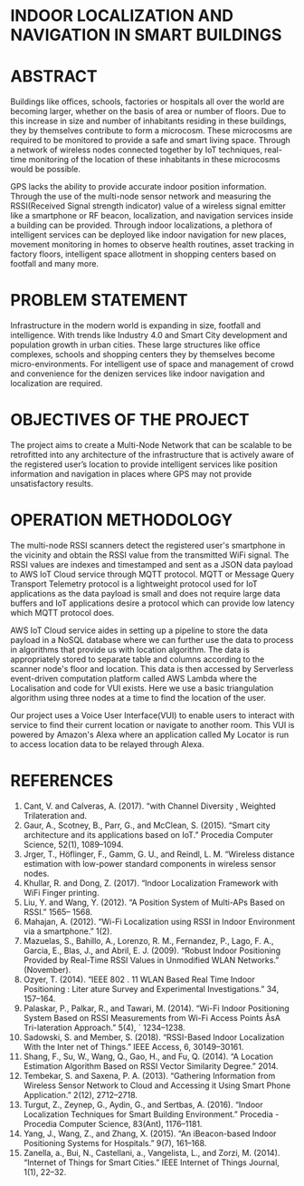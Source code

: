 # INDOOR LOCALIZATION AND NAVIGATION IN SMART BUILDINGS

# ABSTRACT 

Buildings like offices, schools, factories or hospitals all over the world are becoming larger, whether on the basis of area or number of floors. Due to this increase in size and number of inhabitants residing in these buildings, they by themselves contribute to form a microcosm. These microcosms are required to be monitored to provide a safe and smart living space. Through a network of wireless nodes connected together by IoT techniques, real-time monitoring of the location of these inhabitants in these microcosms would be possible. 

GPS lacks the ability to provide accurate indoor position information. Through the use of the multi-node sensor network and measuring the RSSI(Received Signal strength indicator) value of a wireless signal emitter like a smartphone or RF beacon, localization, and navigation services inside a building can be provided. Through indoor localizations, a plethora of intelligent services can be deployed like indoor navigation for new places, movement monitoring in homes to observe health routines, asset tracking in factory floors, intelligent space allotment in shopping centers based on footfall and many more.


# PROBLEM STATEMENT

Infrastructure in the modern world is expanding in size, footfall and intelligence. With trends like Industry 4.0 and Smart City development and population growth in urban cities. These large structures like office complexes, schools and shopping centers they by themselves become micro-environments. For intelligent use of space and management of crowd and convenience for the denizen services like indoor navigation and localization are required.


# OBJECTIVES OF THE PROJECT

The project aims to create a Multi-Node Network that can be scalable to be retrofitted into any architecture of the infrastructure that is actively aware of the registered user’s location to provide intelligent services like position information and navigation in places where GPS may not provide unsatisfactory results. 

# OPERATION METHODOLOGY

The multi-node RSSI scanners detect the registered user's smartphone in the vicinity and obtain the RSSI value from the transmitted WiFi signal. The RSSI values are indexes and timestamped and sent as a JSON data payload to AWS IoT Cloud service through MQTT protocol. 
MQTT or Message Query Transport Telemetry protocol is a lightweight protocol used for IoT applications as the data payload is small and does not require large data buffers and IoT applications desire a protocol which can provide low latency which MQTT protocol does. 

AWS IoT Cloud service aides in setting up a pipeline to store the data payload in a NoSQL database where we can further use the data to process in algorithms that provide us with location algorithm. The data is appropriately stored to separate table and columns according to the scanner node's floor and location. 
This data is then accessed by Serverless event-driven computation platform called AWS Lambda where the Localisation and code for VUI exists. Here we use a basic triangulation algorithm using three nodes at a time to find the location of the user. 

Our project uses a Voice User Interface(VUI) to enable users to interact with service to find their current location or navigate to another room. This VUI is powered by Amazon's Alexa where an application called My Locator is run to access location data to be relayed through Alexa.



# REFERENCES 

1. Cant, V. and Calveras, A. (2017). “with Channel Diversity , Weighted Trilateration and. 
2. Gaur, A., Scotney, B., Parr, G., and McClean, S. (2015). “Smart city architecture and its applications based on IoT.” Procedia Computer Science, 52(1), 1089–1094. 
3. Jrger, T., Höflinger, F., Gamm, G. U., and Reindl, L. M. “Wireless distance estimation with low-power standard components in wireless sensor nodes. 
4. Khullar, R. and Dong, Z. (2017). “Indoor Localization Framework with WiFi Finger printing. 
5. Liu, Y. and Wang, Y. (2012). “A Position System of Multi-APs Based on RSSI.” 1565– 1568. 
6. Mahajan, A. (2012). “Wi-Fi Localization using RSSI in Indoor Environment via a smartphone.” 1(2). 
7. Mazuelas, S., Bahillo, A., Lorenzo, R. M., Fernandez, P., Lago, F. A., Garcia, E., Blas, J., and Abril, E. J. (2009). “Robust Indoor Positioning Provided by Real-Time RSSI Values in Unmodified WLAN Networks.” (November). 
8. Ozyer, T. (2014). “IEEE 802 . 11 WLAN Based Real Time Indoor Positioning : Liter ature Survey and Experimental Investigations.” 34, 157–164. 
9. Palaskar, P., Palkar, R., and Tawari, M. (2014). “Wi-Fi Indoor Positioning System Based on RSSI Measurements from Wi-Fi Access Points ÃsA Tri-lateration Approach.” 5(4), ´ 1234–1238. 
10. Sadowski, S. and Member, S. (2018). “RSSI-Based Indoor Localization With the Inter net of Things.” IEEE Access, 6, 30149–30161. 
11. Shang, F., Su, W., Wang, Q., Gao, H., and Fu, Q. (2014). “A Location Estimation Algorithm Based on RSSI Vector Similarity Degree.” 2014. 
12. Tembekar, S. and Saxena, P. A. (2013). “Gathering Information from Wireless Sensor Network to Cloud and Accessing it Using Smart Phone Application.” 2(12), 2712–2718. 
13. Turgut, Z., Zeynep, G., Aydin, G., and Sertbas, A. (2016). “Indoor Localization Techniques for Smart Building Environment.” Procedia - Procedia Computer Science, 83(Ant), 1176–1181. 
14. Yang, J., Wang, Z., and Zhang, X. (2015). “An iBeacon-based Indoor Positioning Systems for Hospitals.” 9(7), 161–168. 
15. Zanella, a., Bui, N., Castellani, a., Vangelista, L., and Zorzi, M. (2014). “Internet of Things for Smart Cities.” IEEE Internet of Things Journal, 1(1), 22–32. 

